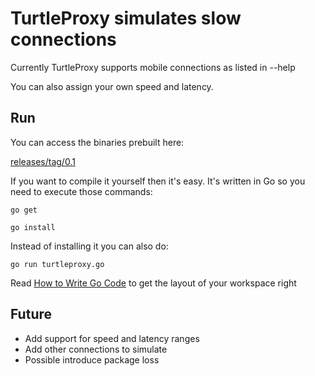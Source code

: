 TurtleProxy simulates slow connections
======================================

Currently TurtleProxy supports mobile connections as listed in --help

You can also assign your own speed and latency.

Run
---

You can access the binaries prebuilt here:

[releases/tag/0.1](https://github.com/olafura/turtleproxy/releases/tag/0.1)

If you want to compile it yourself then it's easy. It's written in Go so you need to execute those commands:

`go get`

`go install`

Instead of installing it you can also do:

`go run turtleproxy.go`

Read [How to Write Go Code](http://golang.org/doc/code.html)
to get the layout of your workspace right

Future
------
* Add support for speed and latency ranges
* Add other connections to simulate
* Possible introduce package loss


